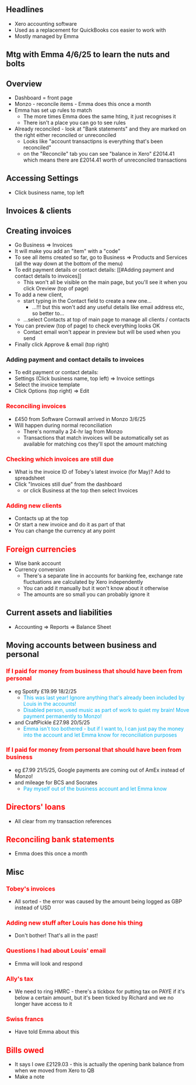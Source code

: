 ## Headlines

- Xero accounting software
- Used as a replacement for QuickBooks cos easier to work with
- Mostly managed by Emma

## Mtg with Emma 4/6/25 to learn the nuts and bolts

## Overview

- Dashboard = front page
- Monzo - reconcile items - Emma does this once a month
- Emma has set up rules to match
	- The more times Emma does the same hting, it just recognises it
	- There isn't a place you can go to see rules
- Already reconciled - look at "Bank statements" and they are marked on the right either reconciled or unreconciled
	- Looks like "account transactipns is everything that's been reconciled"
	- on the "Reconcile" tab you can see "balance in Xero" £2014.41 which means there are £2014.41 worth of unreconciled transactions

## Accessing Settings

- Click business name, top left
## Invoices & clients

## Creating invoices

- Go Business => Invoices
- It will make you add an "item" with a "code"
- To see all items created so far, go to Business => Products and Services (all the way down at the bottom of the menu)
- To edit payment details or contact details: [[#Adding payment and contact details to invoices]]
	- This won't all be visible on the main page, but you'll see it when you click Oreview (top of page)
- To add a new client, 
	- start typing in the Contact field to create a new one...
		- ...!!! but this won't add any useful details like email address etc, so better to...
	- ...select Contacts at top of main page to manage all clients / contacts
- You can preview (top of page) to check everything looks OK
	- Contact email won't appear in preview but will be used when you send
- Finally click Approve & email (top right)
### Adding payment and contact details to invoices

- To edit payment or contact details:
- Settings (Click business name, top left) => Invoice settings
- Select the invoice template
- Click Options (top right) => Edit
### <span style="color:rgb(255, 0, 0)">Reconciling invoices</span>

- £450 from Software Cornwall arrived in Monzo 3/6/25
- Will happen during normal reconciliation
	- There's normally a 24-hr lag from Monzo
	- Transactions that match invoices will be automatically set as available for matching cos they'll spot the amount matching

### <span style="color:rgb(255, 0, 0)">Checking which invoices are still due</span>

- What is the invoice ID of Tobey's latest invoice (for May)? Add to spreadsheet
- Click "Invoices still due" from the dashboard
	- or click Business at the top then select Invoices

### <span style="color:rgb(255, 0, 0)">Adding new clients</span>

- Contacts up at the top
- Or start a new invoice and do it as part of that
- You can change the currency at any point

## <span style="color:rgb(255, 0, 0)">Foreign currencies</span>

- Wise bank account<span style="color:rgb(0, 176, 240)"></span>
- Currency conversion
	- There's a separate line in accounts for banking fee, exchange rate fluctuations are calculated by Xero independently
	- You can add it manually but it won't know about it otherwise
	- The amounts are so small you can probably ignore it

## Current assets and liabilities

- Accounting => Reports => Balance Sheet

## Moving accounts between business and personal

### <span style="color:rgb(255, 0, 0)">If I paid for money from business that should have been from personal</span>

- eg Spotify £19.99 18/2/25
	- <span style="color:rgb(0, 176, 240)">This was last year! Ignore anything that's already been included by Louis in the accounts!</span>
	- <span style="color:rgb(0, 176, 240)">Disabled person, used music as part of work to quiet my brain! Move payment permanently to Monzo!</span>
- and CraftPickle £27.98 20/5/25
	- <span style="color:rgb(0, 176, 240)">Emma isn't too bothered - but if I want to, I can just pay the money into the account and let Emma know for reconciliation purposes</span>

### <span style="color:rgb(255, 0, 0)">If I paid for money from personal that should have been from business</span>

- eg £7.99 21/5/25, Google payments are coming out of AmEx instead of Monzo!
- and mileage for BCS and Socrates
	- <span style="color:rgb(0, 176, 240)">Pay myself out of the business account and let Emma know</span>

## <span style="color:rgb(255, 0, 0)">Directors' loans</span>

- All clear from my transaction references

## <span style="color:rgb(255, 0, 0)">Reconciling bank statements</span> 

- Emma does this once a month
## Misc
### <span style="color:rgb(255, 0, 0)">Tobey's invoices</span> 

- All sorted - the error was caused by the amount being logged as GBP instead of USD
### <span style="color:rgb(255, 0, 0)">Adding new stuff after Louis has done his thing</span>

- Don't bother! That's all in the past!
### <span style="color:rgb(255, 0, 0)">Questions I had about Louis' email</span>

- Emma will look and respond
### <span style="color:rgb(255, 0, 0)">Ally's tax</span>

- We need to ring HMRC - there's a tickbox for putting tax on PAYE if it's below a certain amount, but it's been ticked by Richard and we no longer have access to it
### <span style="color:rgb(255, 0, 0)">Swiss francs</span>

- Have told Emma about this
## <span style="color:rgb(255, 0, 0)">Bills owed</span>

- It says I owe £2129.03 - this is actually the opening bank balance from when we moved from Xero to QB
- Make a note 
